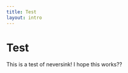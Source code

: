 ```yaml
---
title: Test
layout: intro
---
```


# Test
This is a test of neversink! I hope this works??

<mdi-orbit />